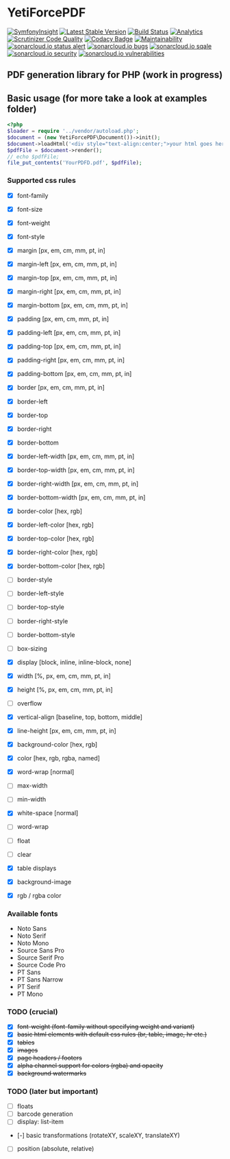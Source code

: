 # YetiForcePDF
[![SymfonyInsight](https://insight.symfony.com/projects/d944b009-6a76-4957-8833-db95b010e5a5/big.png)](https://insight.symfony.com/projects/d944b009-6a76-4957-8833-db95b010e5a5)
[![Latest Stable Version](https://poser.pugx.org/yetiforce/yetiforcepdf/v/stable)](https://packagist.org/packages/yetiforce/yetiforcepdf)
[![Build Status](https://travis-ci.org/YetiForceCompany/YetiForcePDF.svg?branch=developer)](https://travis-ci.org/YetiForceCompany/YetiForcePDF)
[![Analytics](https://ga-beacon.appspot.com/UA-81376231-2/welcome-page)](https://github.com/igrigorik/ga-beacon)
[![Scrutinizer Code Quality](https://scrutinizer-ci.com/g/YetiForceCompany/YetiForcePDF/badges/quality-score.png?b=master)](https://scrutinizer-ci.com/g/YetiForceCompany/YetiForcePDF/?branch=master)
[![Codacy Badge](https://api.codacy.com/project/badge/Grade/b2e8645f5091496089ed203d05a05d61)](https://app.codacy.com/app/mariuszkrzaczkowski/YetiForcePDF?utm_source=github.com&utm_medium=referral&utm_content=YetiForceCompany/YetiForcePDF&utm_campaign=Badge_Grade_Settings)
[![Maintainability](https://api.codeclimate.com/v1/badges/af478ddd07cf7278841a/maintainability)](https://codeclimate.com/github/YetiForceCompany/YetiForcePDF/maintainability)
[![sonarcloud.io status alert](https://sonarcloud.io/api/project_badges/measure?project=YetiForcePDF&metric=alert_status)](https://sonarcloud.io/dashboard?id=YetiForcePDF)
[![sonarcloud.io bugs](https://sonarcloud.io/api/project_badges/measure?project=YetiForcePDF&metric=bugs)](https://sonarcloud.io/dashboard?id=YetiForcePDF)
[![sonarcloud.io sqale](https://sonarcloud.io/api/project_badges/measure?project=YetiForcePDF&metric=sqale_rating)](https://sonarcloud.io/dashboard?id=YetiForcePDF)
[![sonarcloud.io security](https://sonarcloud.io/api/project_badges/measure?project=YetiForcePDF&metric=security_rating)](https://sonarcloud.io/dashboard?id=YetiForcePDF)
[![sonarcloud.io vulnerabilities](https://sonarcloud.io/api/project_badges/measure?project=YetiForcePDF&metric=vulnerabilities)](https://sonarcloud.io/dashboard?id=YetiForcePDF)

## PDF generation library for PHP (work in progress)

## Basic usage (for more take a look at examples folder)

```php
<?php
$loader = require '../vendor/autoload.php';
$document = (new YetiForcePDF\Document())->init();
$document->loadHtml('<div style="text-align:center;">your html goes here</div>');
$pdfFile = $document->render();
// echo $pdfFile;
file_put_contents('YourPDFD.pdf', $pdfFile);
```

### Supported css rules

- [x] font-family
- [x] font-size
- [x] font-weight
- [x] font-style
- [x] margin [px, em, cm, mm, pt, in]
- [x] margin-left  [px, em, cm, mm, pt, in]
- [x] margin-top  [px, em, cm, mm, pt, in]
- [x] margin-right  [px, em, cm, mm, pt, in]
- [x] margin-bottom  [px, em, cm, mm, pt, in]
- [x] padding [px, em, cm, mm, pt, in]
- [x] padding-left [px, em, cm, mm, pt, in]
- [x] padding-top [px, em, cm, mm, pt, in]
- [x] padding-right [px, em, cm, mm, pt, in]
- [x] padding-bottom [px, em, cm, mm, pt, in]
- [x] border [px, em, cm, mm, pt, in]
- [x] border-left
- [x] border-top
- [x] border-right
- [x] border-bottom
- [x] border-left-width  [px, em, cm, mm, pt, in]
- [x] border-top-width [px, em, cm, mm, pt, in]
- [x] border-right-width [px, em, cm, mm, pt, in]
- [x] border-bottom-width [px, em, cm, mm, pt, in]
- [x] border-color [hex, rgb]
- [x] border-left-color [hex, rgb]
- [x] border-top-color [hex, rgb]
- [x] border-right-color [hex, rgb]
- [x] border-bottom-color [hex, rgb]
- [ ] border-style
- [ ] border-left-style
- [ ] border-top-style
- [ ] border-right-style
- [ ] border-bottom-style
- [ ] box-sizing
- [x] display [block, inline, inline-block, none]
- [x] width [%, px, em, cm, mm, pt, in]
- [x] height [%, px, em, cm, mm, pt, in]
- [ ] overflow
- [x] vertical-align [baseline, top, bottom, middle]
- [x] line-height [px, em, cm, mm, pt, in]
- [x] background-color [hex, rgb]
- [x] color [hex, rgb, rgba, named]
- [x] word-wrap [normal]
- [ ] max-width
- [ ] min-width
- [x] white-space [normal]
- [ ] word-wrap
- [ ] float
- [ ] clear
- [x] table displays
- [x] background-image
- [x] rgb / rgba color


### Available fonts

- Noto Sans
- Noto Serif
- Noto Mono
- Source Sans Pro
- Source Serif Pro
- Source Code Pro
- PT Sans
- PT Sans Narrow
- PT Serif
- PT Mono


### TODO (crucial)

- [x] ~~font-weight (font-family without specifying weight and variant)~~
- [x] ~~basic html elements with default css rules (br, table, image, hr etc.)~~
- [x] ~~tables~~
- [x] ~~images~~
- [x] ~~page headers / footers~~
- [x] ~~alpha channel support for colors (rgba) and opacity~~
- [x] ~~background watermarks~~

### TODO (later but important)
- [ ] floats
- [ ] barcode generation
- [ ] display: list-item
- [-] basic transformations (rotateXY, scaleXY, translateXY)
- [ ] position (absolute, relative)

